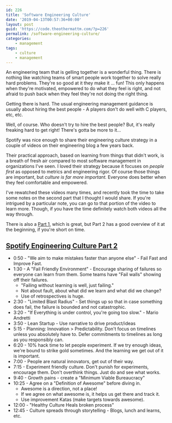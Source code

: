 ```yaml
---
id: 226
title: 'Software Engineering Culture'
date: '2019-04-13T00:57:36+00:00'
layout: post
guid: 'https://code.theothermattm.com/?p=226'
permalink: /software-engineering-culture/
categories:
    - management
tags:
    - culture
    - management
---
```


<!-- wp:paragraph -->
<p>An engineering team that is gelling together is a wonderful thing.  There is nothing like watching teams of smart people work together to solve really hard problems.  They're so good at it they make it ... fun! This only happens when they're motivated, empowered to do what they feel is right, and not afraid to push back when they feel they're not doing the right thing.</p>
<!-- /wp:paragraph -->

<!-- wp:paragraph -->
<p>Getting there is hard.  The usual engineering management guidance is usually about hiring the best people - A players don't do well with C players, etc, etc. </p>
<!-- /wp:paragraph -->

<!-- wp:paragraph -->
<p>Well, of course.  Who doesn't try to hire the best people?  But, it's really freaking hard to get right!  There's gotta be more to it...</p>
<!-- /wp:paragraph -->

<!-- wp:paragraph -->
<p>Spotify was nice enough to share their engineering culture strategy in a couple of videos on their engineering blog a few years back.</p>
<!-- /wp:paragraph -->

<!-- wp:paragraph -->
<p>Their practical approach, based on learning from things that didn't work, is a breath of fresh air compared to most software management in organizations I've seen. I loved their strategy because it focuses on<em> people first</em> as opposed to metrics and engineering rigor. Of course those things are important, but <em>culture is far more important.</em> Everyone does better when they feel comfortable and empowered.</p>
<!-- /wp:paragraph -->

<!-- wp:paragraph -->
<p>I've rewatched these videos many times, and recently took the time to take some notes on the second part that I thought I would share.  If you're intrigued by a particular note, you can go to that portion of the video to learn more.  Though, if you have the time definitely watch both videos all the way through.<br></p>
<!-- /wp:paragraph -->

<!-- wp:paragraph -->
<p>There is also a <a href="https://labs.spotify.com/2014/03/27/spotify-engineering-culture-part-1/">Part&nbsp;1</a>, which is great, but Part 2 has a good overview of it at the beginning, if you're short on time.</p>
<!-- /wp:paragraph -->

<!-- wp:heading -->
<h2><a href="https://gist.github.com/theothermattm/7d308c7c3c6f5bb21d6bbd44097c7fd3#spotify-engineering-culture-part-2"></a><a href="https://labs.spotify.com/2014/09/20/spotify-engineering-culture-part-2/">Spotify Engineering Culture Part 2</a></h2>
<!-- /wp:heading -->

<!-- wp:list -->
<ul><li>0:50 - "We aim to make mistakes faster than anyone else" - Fail Fast and Improve Fast.</li><li>1:30 - A "Fail Friendly Environment" - Encourage sharing of failures so everyone can learn from them. Some teams have "Fail walls" showing off their failures.<ul><li>"Failing without learning is well, just failing."</li><li>Not about fault, about what did we learn and what did we change?</li><li>Use of retrospectives is huge.</li></ul></li><li>2:30 - "Limited Blast Radius" - Set things up so that in case something does fail, the failure is bounded and not catastrophic.</li><li>3:20 - "If Everything is under control, you're going too slow." - Mario Andretti</li><li>3:50 - Lean Startup - Use narrative to drive product/ideas</li><li>5:15 - Planning: Innovation &gt; Predictability. Don't focus on timelines unless you absolutely have to. Defer commitments to timelines as long as you responsibly can.</li><li>6:20 - 10% hack time to let people experiment. If we try enough ideas, we're bound to strike gold sometimes. And the learning we get out of it is important.</li><li>7:00 - People are natural innovators, get out of their way.</li><li>7:15 - Experiment friendly culture. Don't punish for experiments, encourage them. Don't overthink things. Just do and see what works.</li><li>9:40 - Growth pains - create a "Minimum Viable Bureaucracy"</li><li>10:25 - Agree on a "Definition of Awesome" before diving in.<ul><li>Awesome is a direction, not a place!</li><li>If we agree on what awesome is, it helps us get there and track it.</li><li>Use improvement Katas (make targets towards awesome).</li></ul></li><li>12:00 - "Healthy Culture Heals broken process"</li><li>12:45 - Culture spreads through storytelling - Blogs, lunch and learns, etc.</li></ul>
<!-- /wp:list -->

<!-- wp:paragraph -->
<p></p>
<!-- /wp:paragraph -->
